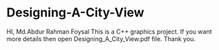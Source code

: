 # Designing-A-City-View
HI, Md.Abdur Rahman Foysal
This is a C++ graphics project. If you want more details then open Designing_A_City_View.pdf file.
Thank you.
